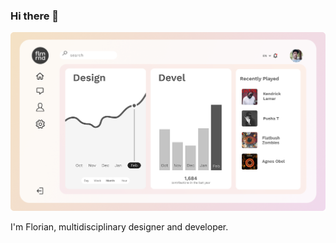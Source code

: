 ### Hi there 👋
<img src="https://raw.githubusercontent.com/flrnd/flrnd/master/flrnd_dashboard_profile.png" alt="Dashboard design mock simulating a real app UI with Florian profile" />

I'm Florian, multidisciplinary designer and developer.
<!--
**flrnd/flrnd** is a ✨ _special_ ✨ repository because its `README.md` (this file) appears on your GitHub profile.

Here are some ideas to get you started:

- 🔭 I’m currently working on ...
- 🌱 I’m currently learning ...
- 👯 I’m looking to collaborate on ...
- 🤔 I’m looking for help with ...
- 💬 Ask me about ...
- 📫 How to reach me: ...
- 😄 Pronouns: ...
- ⚡ Fun fact: ...
-->
